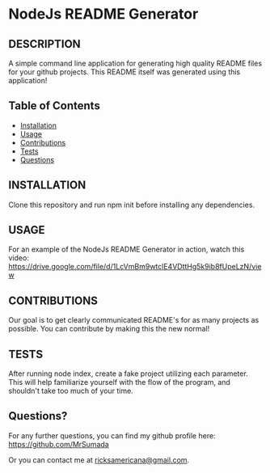 # NodeJs README Generator

## DESCRIPTION

A simple command line application for generating high quality README files for your github projects. This README itself was generated using this application!


## Table of Contents

- [Installation](#installation)
- [Usage](#usage)
- [Contributions](#contributions)
- [Tests](#tests)
- [Questions](#questions)


## INSTALLATION

Clone this repository and run npm init before installing any dependencies.

## USAGE

For an example of the NodeJs README Generator in action, watch this video: https://drive.google.com/file/d/1LcVmBm9wtclE4VDttHg5k9ib8fUpeLzN/view


## CONTRIBUTIONS

Our goal is to get clearly communicated README's for as many projects as possible. You can contribute by making this the new normal!

## TESTS

After running node index, create a fake project utilizing each parameter. This will help familiarize yourself with the flow of the program, and shouldn't take too much of your time. 


## Questions?

For any further questions, you can find my github profile here: https://github.com/MrSumada

Or you can contact me at ricksamericana@gmail.com.